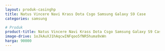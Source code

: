 ```yaml
---
layout: produk-casinghp
title: Natus Vincere Navi Krass Dota Csgo Samsung Galaxy S9 Case
categories: samsung

# Produk
product-title: Natus Vincere Navi Krass Dota Csgo Samsung Galaxy S9 Case
image-drive: 1oJkAuXJ1hAqcwINFqoo5fNR5huma9xWn
harga: 90000
---
```

